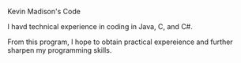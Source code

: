 Kevin Madison's Code

I havd technical experience in coding in Java, C, and C#.

From this program, I hope to obtain practical expereience and further sharpen my programming skills.
